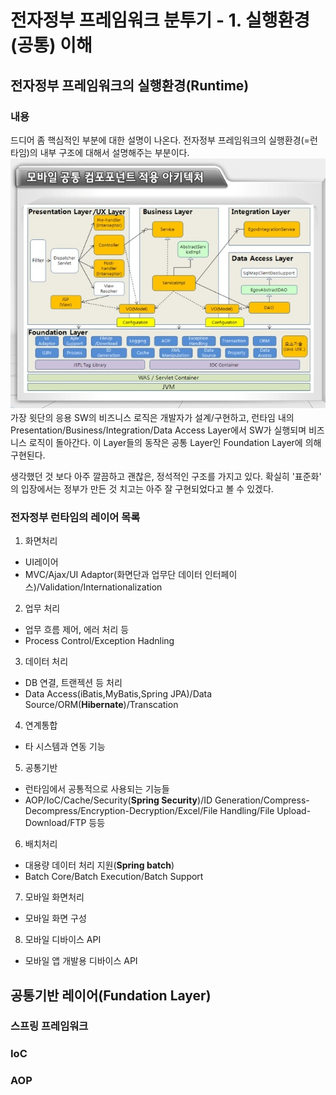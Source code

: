 # 전자정부 프레임워크 분투기 - 1. 실행환경(공통) 이해
## 전자정부 프레임워크의 실행환경(Runtime)
### 내용
드디어 좀 핵심적인 부분에 대한 설명이 나온다. 전자정부 프레임워크의 실행환경(=런타임)의 내부 구조에 대해서 설명해주는 부분이다.  
![](image/모바일_컴포넌트_아키텍처.jpg)  
가장 윗단의 응용 SW의 비즈니스 로직은 개발자가 설계/구현하고, 런타임 내의 Presentation/Business/Integration/Data Access Layer에서 SW가 실행되며 비즈니스 로직이 돌아간다. 이 Layer들의 동작은 공통 Layer인 Foundation Layer에 의해 구현된다.  

생각했던 것 보다 아주 깔끔하고 괜찮은, 정석적인 구조를 가지고 있다. 확실히 '표준화' 의 입장에서는 정부가 만든 것 치고는 아주 잘 구현되었다고 볼 수 있겠다.  

### 전자정부 런타임의 레이어 목록
1. 화면처리
- UI레이어
- MVC/Ajax/UI Adaptor(화면단과 업무단 데이터 인터페이스)/Validation/Internationalization
2. 업무 처리
- 업무 흐름 제어, 에러 처리 등
- Process Control/Exception Hadnling
3. 데이터 처리
- DB 연결, 트랜젝션 등 처리
- Data Access(iBatis,MyBatis,Spring JPA)/Data Source/ORM(**Hibernate**)/Transcation
4. 연계통합
- 타 시스템과 연동 기능
5. 공통기반
- 런타임에서 공통적으로 사용되는 기능들
- AOP/IoC/Cache/Security(**Spring Security**)/ID Generation/Compress-Decompress/Encryption-Decryption/Excel/File Handling/File Upload-Download/FTP 등등
6. 배치처리
- 대용량 데이터 처리 지원(**Spring batch**)
- Batch Core/Batch Execution/Batch Support
7. 모바일 화면처리
- 모바일 화면 구성
8. 모바일 디바이스 API
- 모바일 앱 개발용 디바이스 API

## 공통기반 레이어(Fundation Layer)
### 스프링 프레임워크

### IoC
### AOP

